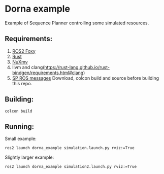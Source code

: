 Dorna example
====================

Example of Sequence Planner controlling some simulated resources.

Requirements:
-----------------
1. [ROS2 Foxy](https://index.ros.org/doc/ros2/Releases/Release-Foxy-Fitzroy/)
2. [Rust](https://rustup.rs/)
3. [NuXmv](https://nuxmv.fbk.eu)
4. llvm and clang(https://rust-lang.github.io/rust-bindgen/requirements.html#clang)
5. [SP ROS messages](https://github.com/sequenceplanner/sp-ros) Download, colcon build and source before building this repo.

Building:
-----------------
```
colcon build
```

Running:
-----------------

Small example:
```
ros2 launch dorna_example simulation.launch.py rviz:=True
```

Slightly larger example:
```
ros2 launch dorna_example simulation2.launch.py rviz:=True
```
